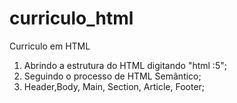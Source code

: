 # curriculo_html
Curriculo em HTML

1. Abrindo a estrutura do HTML digitando "html :5";
2. Seguindo o processo de HTML Semântico;
3. Header,Body, Main, Section, Article, Footer;
